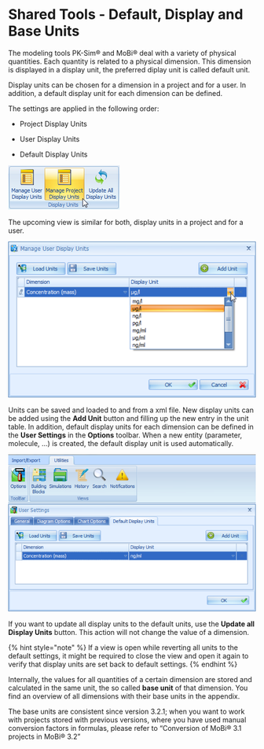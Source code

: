 # Shared Tools - Default, Display and Base Units

The modeling tools PK-Sim® and MoBi® deal with a variety of physical quantities. Each quantity is related to a physical dimension. This dimension is displayed in a display unit, the preferred diplay unit is called default unit.

Display units can be chosen for a dimension in a project and for a user. In addition, a default display unit for each dimension can be defined.

The settings are applied in the following order:

*   Project Display Units

*   User Display Units

*   Default Display Units

![Use the Display Units toolbar in the Modeling and Simulation tab to define display units for projects and for a user](images/ChooseDisplayUnits.png)

The upcoming view is similar for both, display units in a project and for a user.

![Choose the display unit for a dimension from the dropdown menu](images/ManageDisplayUnits.png)

Units can be saved and loaded to and from a xml file. New display units can be added using the **Add Unit** button and filling up the new entry in the unit table. In addition, default display units for each dimension can be defined in the **User Settings** in the **Options** toolbar. When a new entity (parameter, molecule, ...) is created, the default display unit is used automatically.

![Define the default display unit for a dimension in the User Settings](images/ManageDefaultDisplayUnits.png)

If you want to update all display units to the default units, use the **Update all Display Units** button. This action will not change the value of a dimension.

{% hint style="note" %}
If a view is open while reverting all units to the default settings, it might be required to close the view and open it again to verify that display units are set back to default settings.
{% endhint %}

Internally, the values for all quantities of a certain dimension are stored and calculated in the same unit, the so called **base unit** of that dimension. You find an overview of all dimensions with their base units in the appendix.

The base units are consistent since version 3.2.1; when you want to work with projects stored with previous versions, where you have used manual conversion factors in formulas, please refer to “Conversion of MoBi® 3.1 projects in MoBi® 3.2”